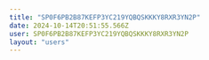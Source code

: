 ```yaml
---
title: "SP0F6PB2B87KEFP3YC219YQBQSKKKY8RXR3YN2P"
date: 2024-10-14T20:51:55.566Z
user: SP0F6PB2B87KEFP3YC219YQBQSKKKY8RXR3YN2P
layout: "users"
---
```

    